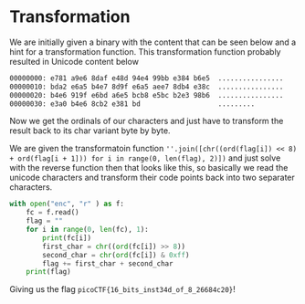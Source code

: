 # Transformation

We are initially given a binary with the content that can be seen below and a hint for a transformation function. This transformation function probably resulted in Unicode content below

```sh
00000000: e781 a9e6 8daf e48d 94e4 99bb e384 b6e5  ................
00000010: bda2 e6a5 b4e7 8d9f e6a5 aee7 8db4 e38c  ................
00000020: b4e6 919f e6bd a6e5 bcb8 e5bc b2e3 98b6  ................
00000030: e3a0 b4e6 8cb2 e381 bd                   .........
```

Now we get the ordinals of our characters and just have to transform the result back to its char variant byte by byte.

We are given the transformatoin function `''.join([chr((ord(flag[i]) << 8) + ord(flag[i + 1])) for i in range(0, len(flag), 2)])` and just solve with the reverse function then that looks like this, so basically we read the unicode characters and transform their code points back into two separater characters. 

```python
with open("enc", "r" ) as f:
    fc = f.read()
    flag = ""
    for i in range(0, len(fc), 1):
        print(fc[i])
        first_char = chr((ord(fc[i]) >> 8))
        second_char = chr(ord(fc[i]) & 0xff)
        flag += first_char + second_char
    print(flag)
```

Giving us the flag `picoCTF{16_bits_inst34d_of_8_26684c20}`!